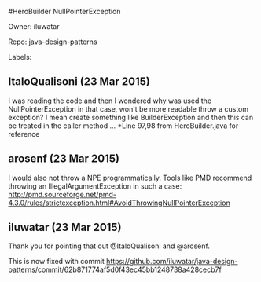 #HeroBuilder NullPointerException

Owner: iluwatar

Repo: java-design-patterns

Labels: 

## ItaloQualisoni (23 Mar 2015)

I was reading the code and  then I wondered why was used the NullPointerException in that case, won't be more readable throw a custom exception? I mean create something like BuilderException and then this can be treated in the caller method ...
*Line 97,98 from HeroBuilder.java for reference


## arosenf (23 Mar 2015)

I would also not throw a NPE programmatically. Tools like PMD recommend throwing an IllegalArgumentException in such a case:
http://pmd.sourceforge.net/pmd-4.3.0/rules/strictexception.html#AvoidThrowingNullPointerException


## iluwatar (23 Mar 2015)

Thank you for pointing that out @ItaloQualisoni and @arosenf.

This is now fixed with commit https://github.com/iluwatar/java-design-patterns/commit/62b871774af5d0f43ec45bb1248738a428cecb7f


